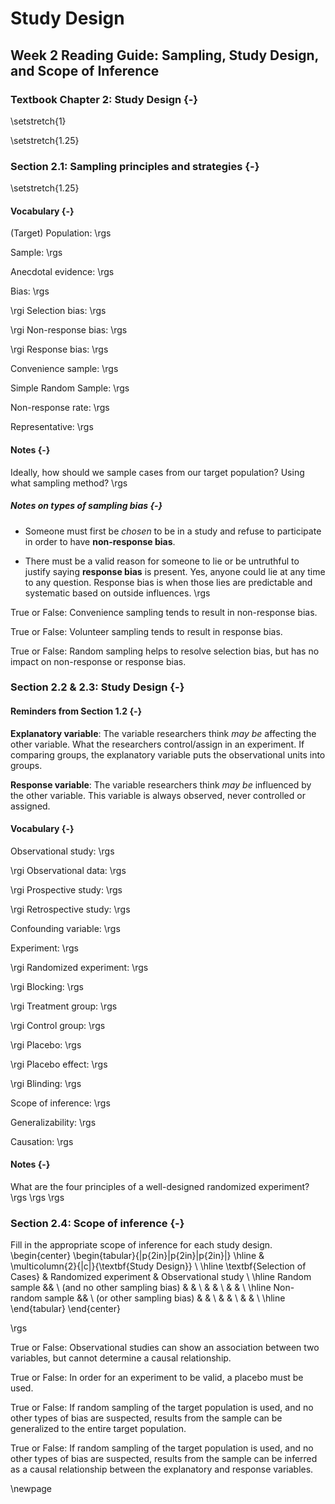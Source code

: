 # Study Design

## Week 2 Reading Guide: Sampling, Study Design, and Scope of Inference

### Textbook Chapter 2: Study Design {-}

\setstretch{1}

<!-- **Videos**   -->

<!-- * 1.4to1.6 -->

\setstretch{1.25}

### Section 2.1: Sampling principles and strategies {-}

<!-- **Videos**   -->

<!-- * 1.3 -->

\setstretch{1.25}

#### Vocabulary {-}

(Target) Population:
\rgs

Sample:
\rgs

Anecdotal evidence:
\rgs

Bias:
\rgs

\rgi Selection bias:
\rgs

\rgi Non-response bias:
\rgs

\rgi Response bias:
\rgs

Convenience sample:
\rgs

Simple Random Sample:
\rgs

Non-response rate:
\rgs

Representative:
\rgs

#### Notes {-}

Ideally, how should we sample cases from our target population?  Using what sampling method? 
\rgs

##### Notes on types of sampling bias {-}

* Someone must first be _chosen_ to be in a study and refuse to participate in order to have **non-response bias**.

* There must be a valid reason for someone to lie or be untruthful to justify saying **response bias** is present.  Yes, anyone could lie at any time to any question.  Response bias is when those lies are predictable and systematic based on outside influences.
\rgs


True or False: Convenience sampling tends to result in non-response bias.

True or False: Volunteer sampling tends to result in response bias.

True or False: Random sampling helps to resolve selection bias, but has no impact on non-response or response bias.

### Section 2.2 \& 2.3: Study Design {-}

#### Reminders from Section 1.2 {-}

**Explanatory variable**: The variable researchers think _may be_ affecting the other variable.  What the researchers control/assign in an experiment.  If comparing groups, the explanatory variable puts the observational units into groups.

**Response variable**: The variable researchers think _may be_ influenced by the other variable.  This variable is always observed, never controlled or assigned.

#### Vocabulary {-}

Observational study:
\rgs

\rgi Observational data:
\rgs

\rgi Prospective study:
\rgs

\rgi Retrospective study:
\rgs

Confounding variable:
\rgs

Experiment:
\rgs

\rgi Randomized experiment:
\rgs

\rgi Blocking:
\rgs

\rgi Treatment group:
\rgs

\rgi Control group:
\rgs

\rgi Placebo:
\rgs

\rgi Placebo effect:
\rgs

\rgi Blinding:
\rgs

Scope of inference:
\rgs

Generalizability:
\rgs

Causation:
\rgs

#### Notes {-}

What are the four principles of a well-designed randomized experiment?  
\rgs
\rgs
\rgs

### Section 2.4: Scope of inference {-}

Fill in the appropriate scope of inference for each study design.
\begin{center}
\begin{tabular}{|p{2in}|p{2in}|p{2in}|}
\hline
 & \multicolumn{2}{|c|}{\textbf{Study Design}} \\ \hline
 \textbf{Selection of Cases} & Randomized experiment & Observational study \\ \hline
 Random sample && \\ 
 (and no other sampling bias) & & \\ 
  & & \\
   & & \\ \hline
   Non-random sample && \\ 
   (or other sampling bias) & & \\ 
  & & \\
   & & \\ \hline
\end{tabular}
\end{center}

\rgs

True or False: Observational studies can show an association between two variables, but cannot determine a causal relationship.
	
True or False: In order for an experiment to be valid, a placebo must be used.

True or False: If random sampling of the target population is used, and no other types of bias are suspected, results from the sample can be generalized to the entire target population.

True or False: If random sampling of the target population is used, and no other types of bias are suspected, results from the sample can be inferred as a causal relationship between the explanatory and response variables.

\newpage
